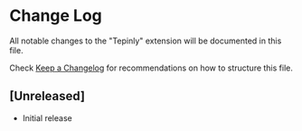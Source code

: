# Change Log

All notable changes to the "Tepinly" extension will be documented in this file.

Check [Keep a Changelog](http://keepachangelog.com/) for recommendations on how to structure this file.

## [Unreleased]

- Initial release
